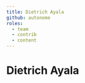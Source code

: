 ```yaml
---
title: Dietrich Ayala
github: autonome
roles:
  - team
  - contrib
  - content
---
```


# Dietrich Ayala
